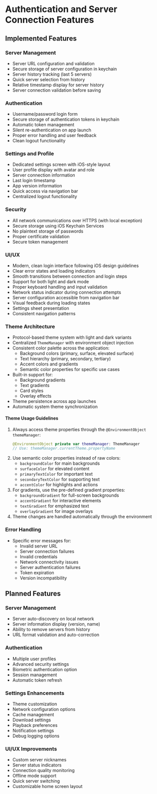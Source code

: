 # Authentication and Server Connection Features

## Implemented Features

### Server Management
- Server URL configuration and validation
- Secure storage of server configuration in keychain
- Server history tracking (last 5 servers)
- Quick server selection from history
- Relative timestamp display for server history
- Server connection validation before saving

### Authentication
- Username/password login form
- Secure storage of authentication tokens in keychain
- Automatic token management
- Silent re-authentication on app launch
- Proper error handling and user feedback
- Clean logout functionality

### Settings and Profile
- Dedicated settings screen with iOS-style layout
- User profile display with avatar and role
- Server connection information
- Last login timestamp
- App version information
- Quick access via navigation bar
- Centralized logout functionality

### Security
- All network communications over HTTPS (with local exception)
- Secure storage using iOS Keychain Services
- No plaintext storage of passwords
- Proper certificate validation
- Secure token management

### UI/UX
- Modern, clean login interface following iOS design guidelines
- Clear error states and loading indicators
- Smooth transitions between connection and login steps
- Support for both light and dark mode
- Proper keyboard handling and input validation
- Network status indicator during connection attempts
- Server configuration accessible from navigation bar
- Visual feedback during loading states
- Settings sheet presentation
- Consistent navigation patterns

### Theme Architecture
- Protocol-based theme system with light and dark variants
- Centralized `ThemeManager` with environment object injection
- Consistent color palette across the application:
  - Background colors (primary, surface, elevated surface)
  - Text hierarchy (primary, secondary, tertiary)
  - Accent colors and gradients
  - Semantic color properties for specific use cases
- Built-in support for:
  - Background gradients
  - Text gradients
  - Card styles
  - Overlay effects
- Theme persistence across app launches
- Automatic system theme synchronization

#### Theme Usage Guidelines
1. Always access theme properties through the `@EnvironmentObject` `themeManager`:
   ```swift
   @EnvironmentObject private var themeManager: ThemeManager
   // Use: themeManager.currentTheme.propertyName
   ```
2. Use semantic color properties instead of raw colors:
   - `backgroundColor` for main backgrounds
   - `surfaceColor` for elevated content
   - `primaryTextColor` for important text
   - `secondaryTextColor` for supporting text
   - `accentColor` for highlights and actions
3. For gradients, use the pre-defined gradient properties:
   - `backgroundGradient` for full-screen backgrounds
   - `accentGradient` for interactive elements
   - `textGradient` for emphasized text
   - `overlayGradient` for image overlays
4. Theme changes are handled automatically through the environment

### Error Handling
- Specific error messages for:
  - Invalid server URL
  - Server connection failures
  - Invalid credentials
  - Network connectivity issues
  - Server authentication failures
  - Token expiration
  - Version incompatibility

## Planned Features

### Server Management
- Server auto-discovery on local network
- Server information display (version, name)
- Ability to remove servers from history
- URL format validation and auto-correction

### Authentication
- Multiple user profiles
- Advanced security settings
- Biometric authentication option
- Session management
- Automatic token refresh

### Settings Enhancements
- Theme customization
- Network configuration options
- Cache management
- Download settings
- Playback preferences
- Notification settings
- Debug logging options

### UI/UX Improvements
- Custom server nicknames
- Server status indicators
- Connection quality monitoring
- Offline mode support
- Quick server switching
- Customizable home screen layout
